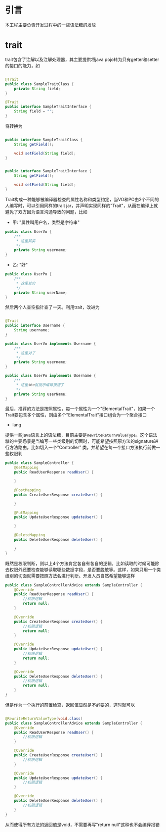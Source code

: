 # 引言

本工程主要负责开发过程中的一些语法糖的发放

# trait

trait包含了注解以及注解处理器，其主要提供将java pojo转为只有getter和setter的接口的能力，如

```java

@Trait
public class SampleTraitClass {
    private String field;
}

@Trait
public interface SampleTraitInterface {
    String field = "";
}
```

将转换为

```java

public interface SampleTraitClass {
    String getField();

    void setField(String field);
}


public interface SampleTraitInterface {
    String getField();

    void setField(String field);
}
```

Trait构成一种能够被编译器检查的属性名称和类型约定，当VO和PO由2个不同的人编写时，可以引用同样的trait jar，并声明实现同样的"Trait"，从而在编译上就避免了双方因为语言沟通导致的问题，比如

* 甲: "属性叫用户名，类型是字符串"

```java
public class UserVo {
    /**
     * 这里其实
     */
    private String username;
}
```

* 乙: "好"

```java
public class UserPo {
    /**
     * 这里其实
     */
    private String userName;
}
```

然后两个人查空指针查了一天。利用trait，改进为

```java

@Trait
public interface Username {
    String username;
}

public class UserVo implements Username {
    /**
     * 这里对了
     */
    private String username;
}

public class UserPo implements Username {
    /**
     * 这里ide就提示编译报错了
     */
    private String userName;
}
```

最后，推荐的方法是按照属性，每一个属性为一个"ElementalTrait"，如果一个Trait要包含多个属性，则由多个"ElementalTrait"接口组合为一个聚合接口

* lang

提供一些java语言上的语法糖，目前主要是`RewriteReturnValueType`。这个语法糖的主要场景是当编写一些类级别的切面时，可能希望按照原方法的signature进行方法路由。比如切入一个"Controller"
类，并希望在每一个接口方法执行前做一些权限判

```java
public class SampleController {
    @GetMapping
    public ReadUserResponse readUser() {

    }

    @PostMapping
    public CreateUserResponse createUser() {

    }

    @PutMapping
    public UpdateUserResponse updateUser() {

    }

    @DeleteMapping
    public DeleteUserResponse deleteUser() {

    }
}
```

既然是权限判断，则以上4个方法肯定各自有各自的逻辑，比如读取的时候可能除去权限外还要检查能够读取哪些数据字段，是否要脱敏等。这样，如果只用一个类级别的切面就需要按照方法名进行判断。开发人员自然希望能够这样

```java
public class SampleControllerAdvice extends SampleController {
    @Override
    public ReadUserResponse readUser() {
        //权限逻辑
        return null;
    }

    @Override
    public CreateUserResponse createUser() {
        //权限逻辑
        return null;
    }

    @Override
    public UpdateUserResponse updateUser() {
        //权限逻辑
        return null;
    }

    @Override
    public DeleteUserResponse deleteUser() {
        //权限逻辑
        return null;
    }
}
```

但是作为一个执行的前置检查，返回值显然是不必要的，这时就可以

```java

@RewriteReturnValueType(void.class)
public class SampleControllerAdvice extends SampleController {
    @Override
    public ReadUserResponse readUser() {
        //权限逻辑
    }

    @Override
    public CreateUserResponse createUser() {
        //权限逻辑
    }

    @Override
    public UpdateUserResponse updateUser() {
        //权限逻辑
    }

    @Override
    public DeleteUserResponse deleteUser() {
        //权限逻辑
    }
}
```

从而使得所有方法的返回值是void，不需要再写"return null"这种也不会编译报错